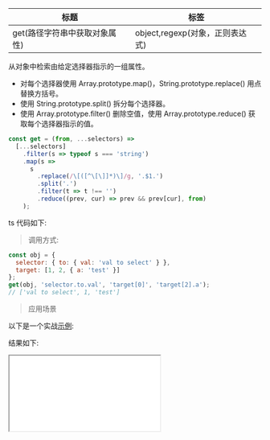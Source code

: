 | 标题                          | 标签                            |
| ----------------------------- | ------------------------------- |
| get(路径字符串中获取对象属性) | object,regexp(对象，正则表达式) |

从对象中检索由给定选择器指示的一组属性。

- 对每个选择器使用 Array.prototype.map()，String.prototype.replace() 用点替换方括号。
- 使用 String.prototype.split() 拆分每个选择器。
- 使用 Array.prototype.filter() 删除空值，使用 Array.prototype.reduce() 获取每个选择器指示的值。

```js
const get = (from, ...selectors) =>
  [...selectors]
    .filter(s => typeof s === 'string')
    .map(s =>
      s
        .replace(/\[([^\[\]]*)\]/g, '.$1.')
        .split('.')
        .filter(t => t !== '')
        .reduce((prev, cur) => prev && prev[cur], from)
    );
```

ts 代码如下:

<div class="code-editor" data-url="codes/javascript/ts/get.ts" data-language="typescript"></div>

> 调用方式:

```js
const obj = {
  selector: { to: { val: 'val to select' } },
  target: [1, 2, { a: 'test' }]
};
get(obj, 'selector.to.val', 'target[0]', 'target[2].a');
// ['val to select', 1, 'test']
```

> 应用场景

以下是一个实战<a href="codes/javascript/html/get.html" target="_blank" rel="noopener noreferrer">示例</a>:

<div class="code-editor" data-url="codes/javascript/html/get.html" data-language="html"></div>

结果如下:

<iframe src="codes/javascript/html/get.html"></iframe>
